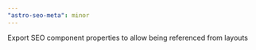 ```yaml
---
"astro-seo-meta": minor
---
```


Export SEO component properties to allow being referenced from layouts
